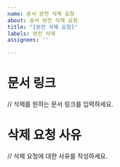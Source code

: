 ```yaml
---
name: 문서 완전 삭제 요청
about: 문서 완전 삭제 요청
title: "[완전 삭제 요청]"
labels: 완전 삭제
assignees: ''

---
```


# 문서 링크
// 삭제를 원하는 문서 링크를 입력하세요.

# 삭제 요청 사유
// 삭제 요청에 대한 사유를 작성하세요.
